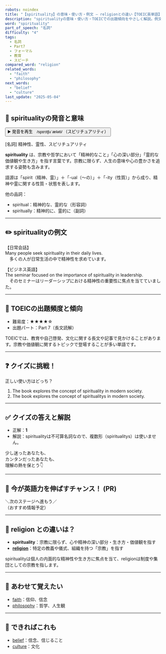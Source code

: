 ```yaml
---
robots: noindex
title: "【spirituality】の意味・使い方・例文 ― religionとの違い【TOEIC英単語】"
description: "spiritualityの意味・使い方・TOEICでの出題傾向をやさしく解説。例文・クイズ付きでreligionとの違いもわかりやすく学べます。"
word: "spirituality"
part_of_speech: "名詞"
difficulty: "4"
tags:
  - 名詞
  - Part7
  - フォーマル
  - 教育
  - スピーチ
compared_word: "religion"
related_words:
  - "faith"
  - "philosophy"
next_words:
  - "belief"
  - "culture"
last_update: "2025-05-04"
---
```


## 🔰 spiritualityの発音と意味

<button class="play-audio" onclick="playTTS('spirituality')">
  <span class="play-audio-main">
    ▶️ 発音を再生　/spɪrɪtʃuˈæləti/
  </span>
  <span class="play-audio-sub">
    （スピリチュアリティ）
  </span>
</button>

[名詞] 精神性、霊性、スピリチュアリティ

**spirituality** は、宗教や哲学において「精神的なこと」「心の深い部分」「霊的な価値観や生き方」を指す言葉です。宗教に限らず、人生の意味や心の豊かさを追求する姿勢も含みます。

語源は「spirit（精神、霊）」＋「-ual（～の）」＋「-ity（性質）」から成り、精神や霊に関する性質・状態を表します。

他の品詞：  
- spiritual：精神的な、霊的な（形容詞）
- spiritually：精神的に、霊的に（副詞）

---

## ✏️ spiritualityの例文

【日常会話】  
Many people seek spirituality in their daily lives.  
　多くの人が日常生活の中で精神性を求めています。

【ビジネス英語】  
The seminar focused on the importance of spirituality in leadership.  
　そのセミナーはリーダーシップにおける精神性の重要性に焦点を当てていました。

---

## 🎯 TOEICの出題頻度と傾向

- 難易度：★★★★☆
- 出題パート：Part 7（長文読解）

TOEICでは、教育や自己啓発、文化に関する長文や記事で見かけることがあります。宗教や価値観に関するトピックで登場することが多い単語です。

---

## ❓ クイズに挑戦！

正しい使い方はどっち？

1. The book explores the concept of spirituality in modern society.  
2. The book explores the concept of spiritualitys in modern society.

---

## ✅ クイズの答えと解説

- 正解：**1**
- 解説：spiritualityは不可算名詞なので、複数形（spiritualitys）は使いません。

少し迷ったあなたも、  
カンタンだったあなたも、  
理解の熱を保とう👇️

---

## 🚀 今が英語力を伸ばすチャンス！ (PR)

<div class="info-center">
＼次のステージへ進もう／<br>  
（おすすめ情報予定）
</div>

---

## 🤔  religion との違いは？

- **spirituality**：宗教に限らず、心や精神の深い部分・生き方・価値観を指す
- **[religion](/word/religion/)**：特定の教義や儀式、組織を持つ「宗教」を指す

spiritualityは個人の内面的な精神性や生き方に焦点を当て、religionは制度や集団としての宗教を指します。

---

## 🧩 あわせて覚えたい

- [faith](/word/faith/)：信仰、信念
- [philosophy](/word/philosophy/)：哲学、人生観

---

## 📖 できればこれも

- [belief](/word/belief/)：信念、信じること
- [culture](/word/culture/)：文化

<!-- cvid: aid46_bid07 -->
